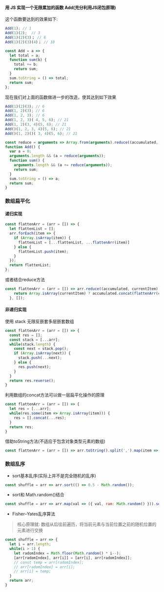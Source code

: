 #### 用 JS 实现一个无限累加的函数 Add(充分利用JS闭包原理)
这个函数要达到的效果如下:
```js
Add(1); // 1
Add(1)(2);  // 3
Add(1)(2)(3)； // 6
Add(1)(2)(3)(4)； // 10
```
```js
const Add = a => {
  let total = a;
  function sum(b) {
    total += b;
    return sum;
  }
  sum.toString = () => total;
  return sum;
};
```
现在我们对上面的函数做进一步的改造，使其达到如下效果
```js
Add(1)(2)(3); // 6
Add(1, 2)(3); // 6
Add(1, 2, 3); // 6
Add(1, 2, 3)( 4, 5, 6); // 21
Add(1, 2)(3, 4)(5, 6); // 21
Add()(1, 2, 3, 4)(5, 6); // 21
Add()(1, 2)()( 3, 4)(5, 6); // 21
```
```js
const reduce = arguments => Array.from(arguments).reduce((accumulated, currentVal) => accumulated + currentVal);
function Add() {
  var a = 0;
  arguments.length && (a = reduce(arguments));
  function sum() {
    arguments.length && (a += reduce(arguments));
    return sum;
  }
  sum.toString = () => a;
  return sum;
}
```

### 数组扁平化
#### 递归实现
```js
const flattenArr = (arr = []) => {
  let flattenList = [];
  arr.forEach(item => {
    if (Array.isArray(item)) {
      flattenList = [...flattenList, ...flattenArr(item)]
    } else {
      flattenList.push(item);
    }
  });
  return flattenList;
};
```
或者结合reduce方法
```js
const flattenArr = (arr = []) => arr.reduce((accumulated, currentItem) => {
    return Array.isArray(currentItem) ? accumulated.concat(flattenArr(currentItem)) : accumulated.concat(currentItem);
  }, []);
```

#### 非递归实现
使用 stack 无限反嵌套多层嵌套数组
```js
const flattenArr = (arr = []) => {
  const res = [];
  const stack = [...arr];
  while(stack.length) {
    const next = stack.pop();
    if (Array.isArray(next)) {
      stack.push(...next);
    } else {
      res.push(next);
    }
  }
  return res.reverse();
}
```
利用数组的concat方法可以做一层扁平化操作的原理
```js
const flattenArr = (arr = []) => {
  let res = [...arr];
  while(res.some(item => Array.isArray(item))) {
    res = [].concat(...res);
  }
  return res;
}
```

借助toString方法(不适应于包含对象类型元素的数组)
```js
const flattenArr = (arr = []) => arr.toString().split(',').map(item => paseInt(item));
```

### 数组乱序
* sort基本乱序(实际上并不是完全随机的乱序)
```js
const shuffle = arr => arr.sort(() => 0.5 - Math.random());
```
* sort和 Math.random()结合
```js
const shuffle = arr => arr.map(val => ({ val, ram: Math.random() })).sort((a, b) => a.ram - b.ram).map(item => item.val);
```
* Fisher–Yates乱序算法
 >核心原理就: 数组从后往前遍历，将当前元素与当前位置之前的随机位置的元素进行交换
```js
const shuffle = arr => {
  let i = arr.length;
  while(i > 1) {
    let radomIndex = Math.floor(Math.random() * i--);
    [arr[radomIndex], arr[i]] = [arr[i], arr[radomIndex]];
    // const temp = arr[radomIndex];
    // arr[radomIndex] = arr[i];
    // arr[i] = temp;
  }
  return arr;
}
```
